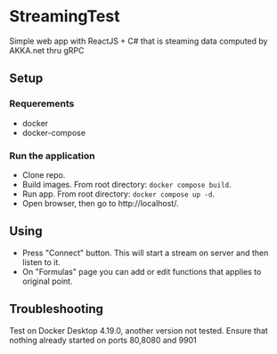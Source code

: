 # StreamingTest
Simple web app with ReactJS + C# that is steaming data computed by AKKA.net thru gRPC
## **Setup**
### Requerements
* docker
* docker-compose

### Run the application
* Clone repo.
* Build images. From root directory: `docker compose build`.
* Run app. From root directory: `docker compose up -d`.
* Open browser, then go to http://localhost/.

## **Using**
* Press "Сonnect" button. This will start a stream on server and then listen to it.
* On "Formulas" page you can add or edit functions that applies to original point.

## **Troubleshooting**
Test on Docker Desktop 4.19.0, another version not tested.
Ensure that nothing already started on ports 80,8080 and 9901

